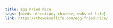```yaml
---
title: Egg Fried Rice
tags: [needs-attention, chinese, woks-of-life]
link: https://thewoksoflife.com/egg-fried-rice/
---
```


